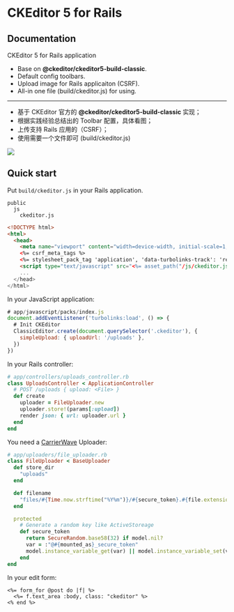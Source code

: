 CKEditor 5 for Rails
====================

## Documentation

CKEditor 5 for Rails application

- Base on **@ckeditor/ckeditor5-build-classic**.
- Default config toolbars.
- Upload image for Rails applicaiton (CSRF).
- All-in one file (build/ckeditor.js) for using.

---

- 基于 CKEditor 官方的 **@ckeditor/ckeditor5-build-classic** 实现；
- 根据实践经验总结出的 Toolbar 配置，具体看图；
- 上传支持 Rails 应用的（CSRF）；
- 使用需要一个文件即可 (build/ckeditor.js)

![](https://user-images.githubusercontent.com/5518/65653118-a01b7f80-e046-11e9-9a75-1c49d2b5c75e.png)

## Quick start

Put `build/ckeditor.js` in your Rails application.

```
public
  js
    ckeditor.js
```

```html
<!DOCTYPE html>
<html>
  <head>
    <meta name="viewport" content="width=device-width, initial-scale=1, maximum-scale=1, user-scalable=no" />
    <%= csrf_meta_tags %>
    <%= stylesheet_pack_tag 'application', 'data-turbolinks-track': 'reload' %>
    <script type="text/javascript" src="<%= asset_path("/js/ckeditor.js", skip_pipeline: true) %>"></script>
    ...
  </head>
</html>
```


In your JavaScript application:

```js
# app/javascript/packs/index.js
document.addEventListener('turbolinks:load', () => {
  # Init CKEditor
  ClassicEditor.create(document.querySelector('.ckeditor'), {
    simpleUpload: { uploadUrl: '/uploads' },
  })
})
```

In your Rails controller:

```rb
# app/controllers/uploads_controller.rb
class UploadsController < ApplicationController
  # POST /uploads { upload: <File> }
  def create
    uploader = FileUploader.new
    uploader.store!(params[:upload])
    render json: { url: uploader.url }
  end
end
```

You need a [CarrierWave](https://github.com/carrierwaveuploader/carrierwave) Uploader:

```rb
# app/uploaders/file_uploader.rb
class FileUploader < BaseUploader
  def store_dir
    "uploads"
  end

  def filename
    "files/#{Time.now.strftime("%Y%m")}/#{secure_token}.#{file.extension}" if original_filename.present?
  end

  protected
    # Generate a random key like ActiveStoreage
    def secure_token
      return SecureRandom.base58(32) if model.nil?
      var = :"@#{mounted_as}_secure_token"
      model.instance_variable_get(var) || model.instance_variable_set(var, SecureRandom.base58(32))
    end
end
```

In your edit form:

```erb
<%= form_for @post do |f| %>
  <%= f.text_area :body, class: "ckeditor" %>
<% end %>
```